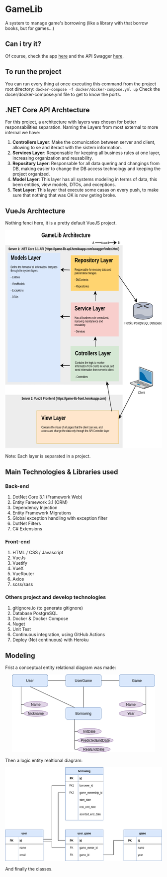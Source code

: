 # GameLib
A system to manage game's borrowing (like a library with that borrow books, but for games...)

## Can i try it?
Of course, check the app [here](https://game-lib-front.herokuapp.com/) and the API Swagger [here](http://game-lib-api.herokuapp.com/swagger/index.html).

## To run the project
You can run every thing at once executing this command from the project root directory: ```docker-compose -f docker/docker-compose.yml up```
Check the docer/docker-compose.yml file to get to know the ports.

## .NET Core API Archtecture
For this project, a architecture with layers was chosen for better responsabilities separation. Naming the Layers from most external to more internal we have:
1. **Controllers Layer**: Make the comunication between server and client, allowing to se and iteract with the sistem information.
2. **Services Layer**: Responsable for keeping all business rules at one layer, increasing organization and reusability.
3. **Repository Layer**: Responsable for all data quering and changings from DB, making easier to change the DB access technology and keeping the project organized.
4. **Model Layer**: This layer has all systems modeling in terms of data, this been entities, view models, DTOs, and exceptions.
5. **Test Layer**: This layer that execute some casas on every push, to make sure that nothing that was OK is now geting broke.

## VueJs Archtecture
Nothing fenci here, it is a pretty default VueJS project.

<p align="center">
  <img height="700" src="doc/architecture.png?raw=true">
</p>


Note: Each layer is separated in a project.

## Main Technologies & Libraries used
### Back-end
1. DotNet Core 3.1 (Framework Web)
2. Entity Famework 3.1 (ORM)
3. Dependency Injection
4. Entity Framework Migrations
5. Global exception handling with exception filter
6. DotNet Filters
7. C# Extensions
### Front-end
1. HTML / CSS / Javascript
2. VueJs
3. Vuetify
4. VueX
5. VueRouter
6. Axios
7. scss/sass
 
### Others project and develop technologies
1. gitignore.io (to generate gitignore)
2. Database PostgreSQL
3. Docker & Docker Compose
4. Nuget
5. Unit Test
6. Continuous integration, using GitHub Actions
7. Deploy (Not continuous) with Heroku

## Modeling
Frist a conceptual entity relational diagram was made:
<p align="center">
  <img height="250" src="doc/concept_ER.png?raw=true">
</p>

Then a logic entity realtional diagram:
<p align="center">
  <img height="300" src="doc/logical_ER.png?raw=true">
</p>

And finally the classes.
